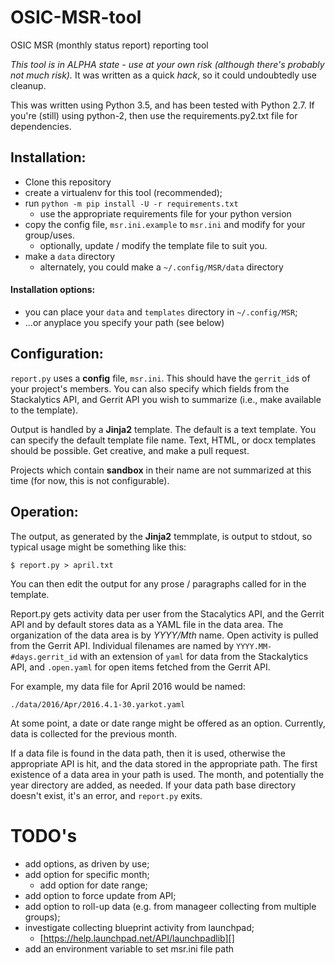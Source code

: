 # OSIC-MSR-tool

OSIC MSR (monthly status report) reporting tool

_This tool is in ALPHA state - use at your own risk (although there's probably not much risk)._
It was written as a quick _hack_, so it could undoubtedly use cleanup.

This was written using Python 3.5, and has been tested with Python 2.7.
If you're (still) using python-2, then use the requirements.py2.txt file for dependencies.

## Installation:

 - Clone this repository
 - create a virtualenv for this tool (recommended);
 - run `python -m pip install -U -r requirements.txt`
   - use the appropriate requirements file for your python version
 - copy the config file, `msr.ini.example` to `msr.ini` and modify for your group/uses.
   - optionally, update / modify the template file to suit you.
 - make a `data` directory
   - alternately, you could make a `~/.config/MSR/data` directory

#### Installation options:
  - you can place your `data` and `templates` directory in `~/.config/MSR`;
  - ...or anyplace you specify your path (see below)

## Configuration:

`report.py` uses a **config** file,  `msr.ini`.
This should have the `gerrit_id`s of your project's members.
You can also specify which fields from the Stackalytics API, and Gerrit API you wish to summarize (i.e., make available to the template).

Output is handled by a **Jinja2** template.
The default is a text template.
You can specify the default template file name.
Text, HTML, or docx templates should be possible.
Get creative, and make a pull request.

Projects which contain **sandbox** in their name are not summarized at this time (for now, this is not configurable).

## Operation:

The output, as generated by the **Jinja2** temmplate, is output to stdout, so typical usage might be something like this:

    $ report.py > april.txt

You can then edit the output for any prose / paragraphs called for in the template.

Report.py gets activity data per user from the Stacalytics API, and the Gerrit API and by default stores data as a YAML file in the data area.
The organization of the data area is by *YYYY/Mth* name.
Open activity is pulled from the Gerrit API.
Individual filenames are named by `YYYY.MM-#days.gerrit_id`
with an extension of `yaml` for data from the Stackalytics API,
and `.open.yaml` for open items fetched from the Gerrit API.

For example, my data file for April 2016 would be named:

    ./data/2016/Apr/2016.4.1-30.yarkot.yaml

At some point, a date or date range might be offered as an option.
Currently, data is collected for the previous month.

If a data file is found in the data path, then it is used, otherwise the appropriate API is hit, and the data stored in the appropriate path.
The first existence of a data area in your path is used.
The month, and potentially the year directory are added, as needed.
If your data path base directory doesn't exist, it's an error, and `report.py` exits.

# TODO's

- add options, as driven by use;
- add option for specific month;
  - add option for date range;
- add option to force update from API;
- add option to roll-up data (e.g. from manageer collecting from multiple groups);
- investigate collecting blueprint activity from launchpad;
  - [https://help.launchpad.net/API/launchpadlib][]
- add an environment variable to set msr.ini file path
